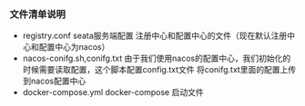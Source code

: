 ### 文件清单说明
- registry.conf seata服务端配置 注册中心和配置中心的文件（现在默认注册中心和配置中心为nacos）
- nacos-conifg.sh,conifg.txt 由于我们使用nacos的配置中心，我们初始化的时候需要读取配置，这个脚本配置config.txt文件 将conifg.txt里面的配置上传到nacos配置中心
- docker-compose.yml docker-compose 启动文件 